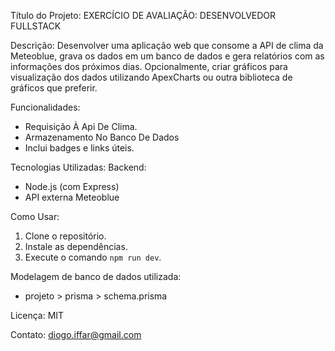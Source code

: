Título do Projeto: EXERCÍCIO DE AVALIAÇÃO: DESENVOLVEDOR FULLSTACK

Descrição: Desenvolver uma aplicação web que consome a API de clima da Meteoblue, grava os dados em um banco de dados e gera relatórios com as informações dos próximos dias. Opcionalmente, criar gráficos para visualização dos dados utilizando ApexCharts ou outra biblioteca de gráficos que preferir.

Funcionalidades:
- Requisição À Api De Clima.
- Armazenamento No Banco De Dados
- Inclui badges e links úteis.

Tecnologias Utilizadas:
Backend:
- Node.js (com Express)
- API externa Meteoblue

Como Usar:
1. Clone o repositório.
2. Instale as dependências.
3. Execute o comando `npm run dev`.

Modelagem de banco de dados utilizada:
- projeto > prisma > schema.prisma

Licença: MIT

Contato: diogo.iffar@gmail.com
